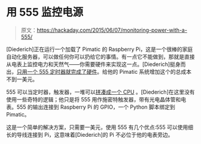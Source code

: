 # 用 555 监控电源

> 原文：<https://hackaday.com/2015/06/07/monitoring-power-with-a-555/>

[Diederich]正在运行一个加载了 Pimatic 的 Raspberry Pi，这是一个很棒的家庭自动化服务器，可以做任何你可以扔给它的事情。有一点它不能做到，那就是直接从电表上监控电力和天然气——你需要硬件来实现这一点。[Diederich]挺身而出，[只用一个 555 定时器就完成了硬件](https://github.com/dkroeske/emon-server)。给他的 Pimatic 系统增加这个的总成本不到一美元。

555 可以当定时器，触发器，一堆可以[拼凑成一个 CPU](http://www.pmonta.com/555-contest/logic/logic.html) 。[Diederich]在这里没有使用一些奇特的逻辑；他只是将 555 用作施密特触发器，带有光电晶体管和电表。555 的输出连接到 Raspberry Pi 的 GPIO，一个 Python 脚本绑定到 Pimatic。

这是一个简单的解决方案，只需要一美元，使用 555 有几个优点:555 可以使用细长的导线连接到 Pi，这意味着[Diederich]的 Pi 不必位于他的电表旁边。